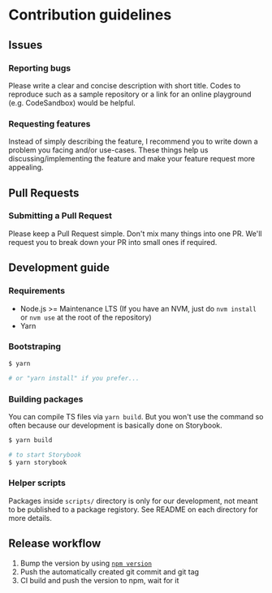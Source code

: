 # Contribution guidelines

## Issues

### Reporting bugs

Please write a clear and concise description with short title.
Codes to reproduce such as a sample repository or a link for an online playground (e.g. CodeSandbox) would be helpful.

### Requesting features

Instead of simply describing the feature, I recommend you to write down a problem you facing and/or use-cases.
These things help us discussing/implementing the feature and make your feature request more appealing.

## Pull Requests

### Submitting a Pull Request

Please keep a Pull Request simple. Don't mix many things into one PR.
We'll request you to break down your PR into small ones if required.

## Development guide

### Requirements

- Node.js >= Maintenance LTS (If you have an NVM, just do `nvm install` or `nvm use` at the root of the repository)
- Yarn

### Bootstraping

```sh
$ yarn

# or "yarn install" if you prefer...
```

### Building packages

You can compile TS files via `yarn build`.
But you won't use the command so often because our development is basically done on Storybook.

```sh
$ yarn build

# to start Storybook
$ yarn storybook
```

### Helper scripts

Packages inside `scripts/` directory is only for our development, not meant to be published to a package registory.
See README on each directory for more details.

## Release workflow

1. Bump the version by using [`npm version`](https://docs.npmjs.com/cli/v8/commands/npm-version)
2. Push the automatically created git commit and git tag
3. CI build and push the version to npm, wait for it
